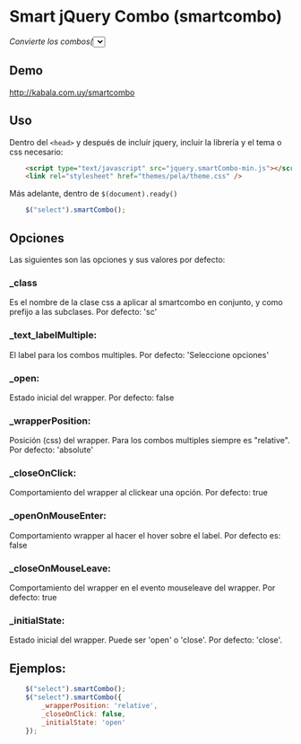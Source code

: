 # Smart jQuery Combo (smartcombo)


*Convierte los combos(<select>) seleccionados en una estructura HTML de `<div>` y `<ul>` estilizable via css.*


## Demo

http://kabala.com.uy/smartcombo

## Uso

Dentro del `<head>` y después de incluír jquery, incluir la librería y el tema o css necesario:

```html
    <script type="text/javascript" src="jquery.smartCombo-min.js"></script>
    <link rel="stylesheet" href="themes/pela/theme.css" />
```

Más adelante, dentro de `$(document).ready()`

```js
    $("select").smartCombo();
```

## Opciones

Las siguientes son las opciones y sus valores por defecto:

### _class

Es el nombre de la clase css a aplicar al smartcombo en conjunto, y como prefijo a las subclases. Por defecto: 'sc' 


### _text_labelMultiple: 

El label para los combos multiples. Por defecto: 'Seleccione opciones'

### _open: 

Estado inicial del wrapper. Por defecto: false

### _wrapperPosition:

Posición (css) del wrapper. Para los combos multiples siempre es "relative". Por defecto: 'absolute'

### _closeOnClick: 
Comportamiento del wrapper al clickear una opción. Por defecto: true

### _openOnMouseEnter:

Comportamiento wrapper al hacer el hover sobre el label. Por defecto es: false

### _closeOnMouseLeave: 

Comportamiento del wrapper en el evento mouseleave del wrapper. Por defecto: true

### _initialState:
Estado inicial del wrapper. Puede ser 'open' o 'close'. Por defecto: 'close'. 

## Ejemplos:

```js
    $("select").smartCombo();
    $("select").smartCombo({
        _wrapperPosition: 'relative',
        _closeOnClick: false,
        _initialState: 'open'
    });

```
      